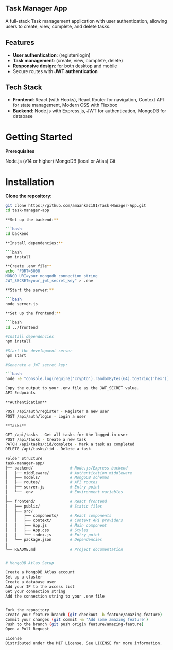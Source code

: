 ## Task Manager App

A full-stack Task management application with user authentication, allowing users to create, view, complete, and delete tasks.

## Features

- **User authentication**: (register/login)
- **Task management**: (create, view, complete, delete)
- **Responsive design**: for both desktop and mobile
- Secure routes with **JWT authentication**

## Tech Stack

- **Frontend**: React (with Hooks), React Router for navigation, Context API for state management, Modern CSS with Flexbox
- **Backend**: Node.js with Express.js, JWT for authentication, MongoDB for database

# Getting Started
**Prerequisites**

Node.js (v14 or higher)
MongoDB (local or Atlas)
Git

# Installation

**Clone the repository:**

  ```bash
  git clone https://github.com/amaankazi81/Task-Manager-App.git
  cd task-manager-app

**Set up the backend:**

  ```bash
  cd backend

**Install dependencies:**

  ```bash
  npm install

**Create .env file**
echo "PORT=5000
MONGO_URI=your_mongodb_connection_string
JWT_SECRET=your_jwt_secret_key" > .env

**Start the server:**

  ```bash
  node server.js

**Set up the frontend:**

  ```bash
  cd ../frontend

#Install dependencies
npm install

#Start the development server
npm start

#Generate a JWT secret key:

  ```bash
  node -e "console.log(require('crypto').randomBytes(64).toString('hex'))"

  Copy the output to your .env file as the JWT_SECRET value.
  API Endpoints

**Authentication**

POST /api/auth/register - Register a new user
POST /api/auth/login - Login a user

**Tasks**

GET /api/tasks - Get all tasks for the logged-in user
POST /api/tasks - Create a new task
PATCH /api/tasks/:id/complete - Mark a task as completed
DELETE /api/tasks/:id - Delete a task

Folder Structure
task-manager-app/
├── backend/                # Node.js/Express backend
│   ├── middleware/         # Authentication middleware
│   ├── models/             # MongoDB schemas
│   ├── routes/             # API routes
│   ├── server.js           # Entry point
│   └── .env                # Environment variables
│
├── frontend/               # React frontend
│   ├── public/             # Static files
│   ├── src/                
│   │   ├── components/     # React components
│   │   ├── context/        # Context API providers
│   │   ├── App.js          # Main component
│   │   ├── App.css         # Styles
│   │   └── index.js        # Entry point
│   └── package.json        # Dependencies
│
└── README.md               # Project documentation


# MongoDB Atlas Setup

Create a MongoDB Atlas account
Set up a cluster
Create a database user
Add your IP to the access list
Get your connection string
Add the connection string to your .env file


Fork the repository
Create your feature branch (git checkout -b feature/amazing-feature)
Commit your changes (git commit -m 'Add some amazing feature')
Push to the branch (git push origin feature/amazing-feature)
Open a Pull Request

License
Distributed under the MIT License. See LICENSE for more information.
